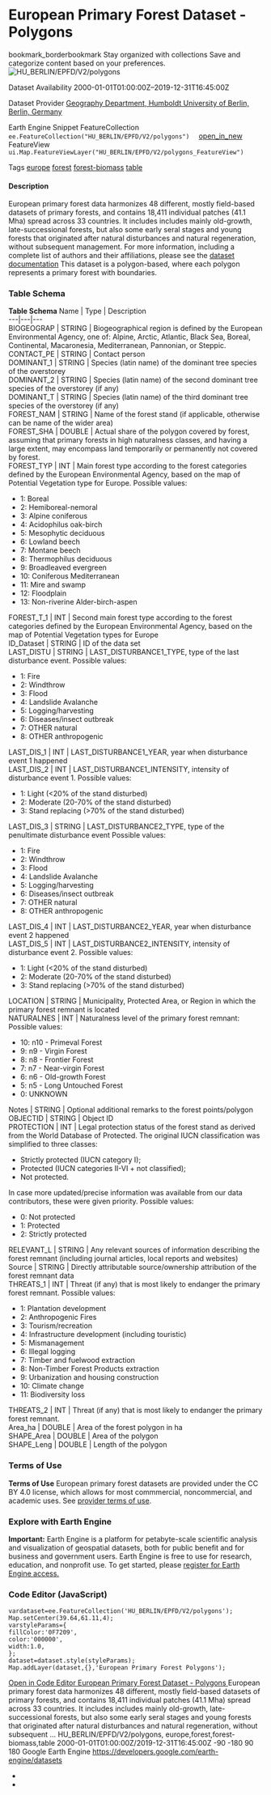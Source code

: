  
#  European Primary Forest Dataset - Polygons 
bookmark_borderbookmark Stay organized with collections  Save and categorize content based on your preferences. 
![HU_BERLIN/EPFD/V2/polygons](https://developers.google.com/earth-engine/datasets/images/HU_BERLIN/HU_BERLIN_EPFD_V2_polygons_sample.png) 

Dataset Availability
    2000-01-01T01:00:00Z–2019-12-31T16:45:00Z 

Dataset Provider
     [ Geography Department, Humboldt University of Berlin, Berlin, Germany ](https://www.geographie.hu-berlin.de/en/geography_department) 

Earth Engine Snippet
     FeatureCollection `    ee.FeatureCollection("HU_BERLIN/EPFD/V2/polygons")   ` [ open_in_new ](https://code.earthengine.google.com/?scriptPath=Examples:Datasets/HU_BERLIN/HU_BERLIN_EPFD_V2_polygons)      FeatureView  `    ui.Map.FeatureViewLayer("HU_BERLIN/EPFD/V2/polygons_FeatureView")   ` 

Tags
     [europe](https://developers.google.com/earth-engine/datasets/tags/europe) [forest](https://developers.google.com/earth-engine/datasets/tags/forest) [forest-biomass](https://developers.google.com/earth-engine/datasets/tags/forest-biomass) [table](https://developers.google.com/earth-engine/datasets/tags/table)
#### Description
European primary forest data harmonizes 48 different, mostly field-based datasets of primary forests, and contains 18,411 individual patches (41.1 Mha) spread across 33 countries. It includes includes mainly old-growth, late-successional forests, but also some early seral stages and young forests that originated after natural disturbances and natural regeneration, without subsequent management.
For more information, including a complete list of authors and their affiliations, please see the [dataset documentation](https://www.nature.com/articles/s41597-021-00988-7) This dataset is a polygon-based, where each polygon represents a primary forest with boundaries.
### Table Schema
**Table Schema**
Name | Type | Description  
---|---|---  
BIOGEOGRAP | STRING | Biogeographical region is defined by the European Environmental Agency, one of: Alpine, Arctic, Atlantic, Black Sea, Boreal, Continental, Macaronesia, Mediterranean, Pannonian, or Steppic.  
CONTACT_PE | STRING | Contact person  
DOMINANT_1 | STRING | Species (latin name) of the dominant tree species of the overstorey  
DOMINANT_2 | STRING | Species (latin name) of the second dominant tree species of the overstorey (if any)  
DOMINANT_T | STRING | Species (latin name) of the third dominant tree species of the overstorey (if any)  
FOREST_NAM | STRING | Name of the forest stand (if applicable, otherwise can be name of the wider area)  
FOREST_SHA | DOUBLE | Actual share of the polygon covered by forest, assuming that primary forests in high naturalness classes, and having a large extent, may encompass land temporarily or permanently not covered by forest.  
FOREST_TYP | INT | Main forest type according to the forest categories defined by the European Environmental Agency, based on the map of Potential Vegetation type for Europe. Possible values:
  * 1: Boreal
  * 2: Hemiboreal-nemoral
  * 3: Alpine coniferous
  * 4: Acidophilus oak-birch
  * 5: Mesophytic deciduous
  * 6: Lowland beech
  * 7: Montane beech
  * 8: Thermophilus deciduous
  * 9: Broadleaved evergreen
  * 10: Coniferous Mediterranean
  * 11: Mire and swamp
  * 12: Floodplain
  * 13: Non-riverine Alder-birch-aspen

  
FOREST_T_1 | INT | Second main forest type according to the forest categories defined by the European Environmental Agency, based on the map of Potential Vegetation types for Europe  
ID_Dataset | STRING | ID of the data set  
LAST_DISTU | STRING | LAST_DISTURBANCE1_TYPE, type of the last disturbance event. Possible values:
  * 1: Fire
  * 2: Windthrow
  * 3: Flood
  * 4: Landslide Avalanche
  * 5: Logging/harvesting
  * 6: Diseases/insect outbreak
  * 7: OTHER natural
  * 8: OTHER anthropogenic

  
LAST_DIS_1 | INT | LAST_DISTURBANCE1_YEAR, year when disturbance event 1 happened  
LAST_DIS_2 | INT | LAST_DISTURBANCE1_INTENSITY, intensity of disturbance event 1. Possible values:
  * 1: Light (<20% of the stand disturbed)
  * 2: Moderate (20-70% of the stand disturbed)
  * 3: Stand replacing (>70% of the stand disturbed)

  
LAST_DIS_3 | STRING | LAST_DISTURBANCE2_TYPE, type of the penultimate disturbance event Possible values:
  * 1: Fire
  * 2: Windthrow
  * 3: Flood
  * 4: Landslide Avalanche
  * 5: Logging/harvesting
  * 6: Diseases/insect outbreak
  * 7: OTHER natural
  * 8: OTHER anthropogenic

  
LAST_DIS_4 | INT | LAST_DISTURBANCE2_YEAR, year when disturbance event 2 happened  
LAST_DIS_5 | INT | LAST_DISTURBANCE2_INTENSITY, intensity of disturbance event 2. Possible values:
  * 1: Light (<20% of the stand disturbed)
  * 2: Moderate (20-70% of the stand disturbed)
  * 3: Stand replacing (>70% of the stand disturbed)

  
LOCATION | STRING | Municipality, Protected Area, or Region in which the primary forest remnant is located  
NATURALNES | INT | Naturalness level of the primary forest remnant: Possible values:
  * 10: n10 - Primeval Forest
  * 9: n9 - Virgin Forest
  * 8: n8 - Frontier Forest
  * 7: n7 - Near-virgin Forest
  * 6: n6 - Old-growth Forest
  * 5: n5 - Long Untouched Forest
  * 0: UNKNOWN

  
Notes | STRING | Optional additional remarks to the forest points/polygon  
OBJECTID | STRING | Object ID  
PROTECTION | INT | Legal protection status of the forest stand as derived from the World Database of Protected. The original IUCN classification was simplified to three classes:
  * Strictly protected (IUCN category I);
  * Protected (IUCN categories II-VI + not classified);
  * Not protected.

In case more updated/precise information was available from our data contributors, these were given priority. Possible values:
  * 0: Not protected
  * 1: Protected
  * 2: Strictly protected

  
RELEVANT_L | STRING | Any relevant sources of information describing the forest remnant (including journal articles, local reports and websites)  
Source | STRING | Directly attributable source/ownership attribution of the forest remnant data  
THREATS_1 | INT | Threat (if any) that is most likely to endanger the primary forest remnant. Possible values:
  * 1: Plantation development
  * 2: Anthropogenic Fires
  * 3: Tourism/recreation
  * 4: Infrastructure development (including touristic)
  * 5: Mismanagement
  * 6: Illegal logging
  * 7: Timber and fuelwood extraction
  * 8: Non-Timber Forest Products extraction
  * 9: Urbanization and housing construction
  * 10: Climate change
  * 11: Biodiversity loss

  
THREATS_2 | INT | Threat (if any) that is most likely to endanger the primary forest remnant.  
Area_ha | DOUBLE | Area of the forest polygon in ha  
SHAPE_Area | DOUBLE | Area of the polygon  
SHAPE_Leng | DOUBLE | Length of the polygon  
### Terms of Use
**Terms of Use**
European primary forest datasets are provided under the CC BY 4.0 license, which allows for most commmercial, noncommercial, and academic uses. See [provider terms of use](https://www.nature.com/articles/s41597-021-00988-7#Tab3:%7E:text=Full%20size%20table-,Rights%20and%20permissions,-Open%20Access%20This).
### Explore with Earth Engine
**Important:** Earth Engine is a platform for petabyte-scale scientific analysis and visualization of geospatial datasets, both for public benefit and for business and government users. Earth Engine is free to use for research, education, and nonprofit use. To get started, please [register for Earth Engine access.](https://console.cloud.google.com/earth-engine)
### Code Editor (JavaScript)
```
vardataset=ee.FeatureCollection('HU_BERLIN/EPFD/V2/polygons');
Map.setCenter(39.64,61.11,4);
varstyleParams={
fillColor:'0F7209',
color:'000000',
width:1.0,
};
dataset=dataset.style(styleParams);
Map.addLayer(dataset,{},'European Primary Forest Polygons');
```
[ Open in Code Editor ](https://code.earthengine.google.com/?scriptPath=Examples:Datasets/HU_BERLIN/HU_BERLIN_EPFD_V2_polygons)
[ European Primary Forest Dataset - Polygons ](https://developers.google.com/earth-engine/datasets/catalog/HU_BERLIN_EPFD_V2_polygons)
European primary forest data harmonizes 48 different, mostly field-based datasets of primary forests, and contains 18,411 individual patches (41.1 Mha) spread across 33 countries. It includes includes mainly old-growth, late-successional forests, but also some early seral stages and young forests that originated after natural disturbances and natural regeneration, without subsequent …
HU_BERLIN/EPFD/V2/polygons, europe,forest,forest-biomass,table 
2000-01-01T01:00:00Z/2019-12-31T16:45:00Z
-90 -180 90 180 
Google Earth Engine
https://developers.google.com/earth-engine/datasets
  * [ ](https://doi.org/https://www.geographie.hu-berlin.de/en/geography_department)
  * [ ](https://doi.org/https://developers.google.com/earth-engine/datasets/catalog/HU_BERLIN_EPFD_V2_polygons)


